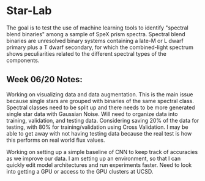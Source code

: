 # Star-Lab
The goal is to test the use of machine learning tools to identify "spectral blend binaries" among a sample of SpeX prism spectra. Spectral blend binaries are unresolved binary systems containing a late-M or L dwarf primary plus a T dwarf secondary, for which the combined-light spectrum shows peculiarities related to the different spectral types of the components.

## Week 06/20 Notes:
Working on visualizing data and data augmentation. This is the main issue because single stars are grouped with binaries of the same spectral class. Spectral classes need to be split up and there needs to be more generated single star data with Gaussian Noise. Will need to organize data into training, validation, and testing data. Considering saving 20% of the data for testing, with 80% for training/validation using Cross Validation. I may be able to get away with not having testing data because the real test is how this performs on real world flux values.

Working on setting up a simple baseline of CNN to keep track of accuracies as we improve our data. I am setting up an environment, so that I can quickly edit model architectures and run experiments faster. Need to look into getting a GPU or access to the GPU clusters at UCSD.
